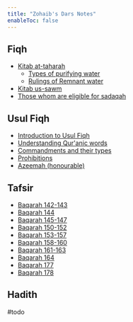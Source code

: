```yaml
---
title: "Zohaib's Dars Notes"
enableToc: false
---
```

## Fiqh
- [Kitab at-taharah](Fiqh/Kitab%20at-taharah/Kitab%20at-taharah.md)
	- [Types of purifying water](Fiqh/Kitab%20at-taharah/Types%20of%20purifying%20water.md)
	- [Rulings of Remnant water](Fiqh/Kitab%20at-taharah/Rulings%20of%20Remnant%20water.md)
- [Kitab us-sawm](Fiqh/Kitabus-sawm/Kitab%20us-sawm.md)
- [Those whom are eligible for sadaqah](Fiqh/Kibatuz-zakat/Those%20whom%20are%20eligible%20for%20sadaqah.md)
## Usul Fiqh
- [Introduction to Usul Fiqh](Usul%20Fiqh/Introduction%20to%20Usul%20Fiqh.md)
- [Understanding Qur'anic words](Usul%20Fiqh/Quranic%20words/Understanding%20Qur'anic%20words.md)
- [Commandments and their types](Usul%20Fiqh/Commandments/Commandments%20and%20their%20types.md)
- [Prohibitions](Usul%20Fiqh/Prohibitions/Prohibitions.md)
- [Azeemah (honourable)](Usul%20Fiqh/Commandments/Azeemah%20(honourable).md)

## Tafsir
- [Baqarah 142-143](Quran/Baqarah%20142-143.md)
- [Baqarah 144](Quran/Baqarah%20144.md)
- [Baqarah 145-147](Quran/Baqarah%20145-147.md)
- [Baqarah 150-152](Quran/Baqarah%20150-152.md)
- [Baqarah 153-157](Quran/Baqarah%20153-157.md)
- [Baqarah 158-160](Quran/Baqarah%20158-160.md)
- [Baqarah 161-163](Quran/Baqarah%20161-163.md)
- [Baqarah 164](Quran/Baqarah%20164.md)
- [Baqarah 177](Quran/Baqarah%20177.md)
- [Baqarah 178](Quran/Baqarah%20178.md)

## Hadith
#todo 
